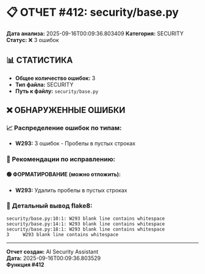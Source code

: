 # 📋 ОТЧЕТ #412: security/base.py

**Дата анализа:** 2025-09-16T00:09:36.803409
**Категория:** SECURITY
**Статус:** ❌ 3 ошибок

## 📊 СТАТИСТИКА

- **Общее количество ошибок:** 3
- **Тип файла:** SECURITY
- **Путь к файлу:** `security/base.py`

## ❌ ОБНАРУЖЕННЫЕ ОШИБКИ

### 📈 Распределение ошибок по типам:

- **W293:** 3 ошибок - Пробелы в пустых строках

### 🎯 Рекомендации по исправлению:

#### 🟢 ФОРМАТИРОВАНИЕ (можно отложить):
- **W293:** Удалить пробелы в пустых строках

### 📝 Детальный вывод flake8:

```
security/base.py:10:1: W293 blank line contains whitespace
security/base.py:14:1: W293 blank line contains whitespace
security/base.py:18:1: W293 blank line contains whitespace
3     W293 blank line contains whitespace

```

---
**Отчет создан:** AI Security Assistant  
**Дата:** 2025-09-16T00:09:36.803529  
**Функция #412**
